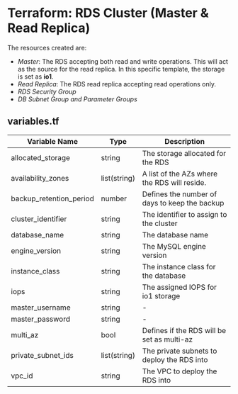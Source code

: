 # Terraform: RDS Cluster (Master & Read Replica)

The resources created are:
- *Master*: The RDS accepting both read and write operations. This will act as the source for the read replica. In this specific template, the storage is set as <b>io1</b>.
- *Read Replica*: The RDS read replica accepting read operations only.
- *RDS Security Group*
- *DB Subnet Group and Parameter Groups*

## variables.tf

Variable Name|Type|Description|
---|---|---|
allocated_storage|string|The storage allocated for the RDS|
availability_zones|list(string)|A list of the AZs where the RDS will reside.
backup_retention_period|number|Defines the number of days to keep the backup|
cluster_identifier|string|The identifier to assign to the cluster
database_name|string|The database name|
engine_version|string|The MySQL engine version|
instance_class|string|The instance class for the database|
iops|string|The assigned IOPS for io1 storage|
master_username|string| - |
master_password|string| - |
multi_az|bool|Defines if the RDS will be set as multi-az|
private_subnet_ids|list(string)|The private subnets to deploy the RDS into|
vpc_id|string|The VPC to deploy the RDS into|